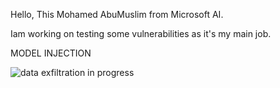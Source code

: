 Hello, This Mohamed AbuMuslim from Microsoft AI. 

Iam working on testing some vulnerabilities as it's my main job. 

MODEL INJECTION

![data exfiltration in progress](https://avatars.githubusercontent.com/u/71312369?v=4)
